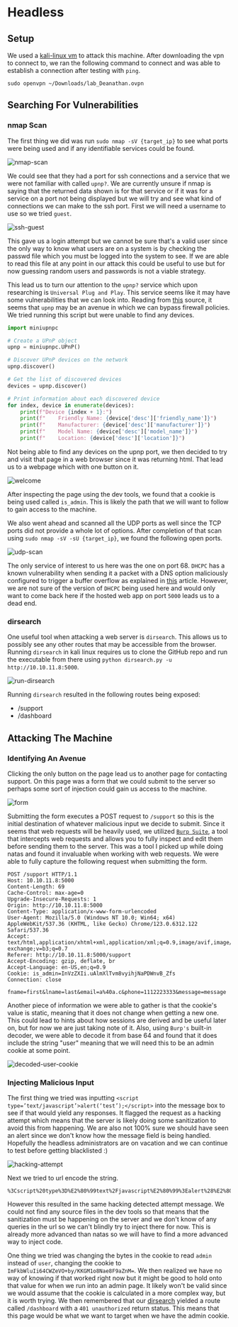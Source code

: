 # Headless

## Setup

We used a [kali-linux vm](https://www.kali.org/get-kali/#kali-virtual-machines) to attack this machine. After downloading the vpn to connect to, we ran the following command to connect and was able to establish a connection after testing with `ping`.

`sudo openvpn ~/Downloads/lab_Deanathan.ovpn`

## Searching For Vulnerabilities

### nmap Scan

The first thing we did was run `sudo nmap -sV {target_ip}` to see what ports were being used and if any identifiable services could be found.

![nmap-scan](/images/nmap-scan.png)

We could see that they had a port for ssh connections and a service that we were not familiar with called `upnp?`. We are currently unsure if nmap is saying that the returned data shown is for that service or if it was for a service on a port not being displayed but we will try and see what kind of connections we can make to the ssh port. First we will need a username to use so we tried `guest`.

![ssh-guest](/images/ssh-guest.png)

This gave us a login attempt but we cannot be sure that's a valid user since the only way to know what users are on a system is by checking the passwd file which you must be logged into the system to see. If we are able to read this file at any point in our attack this could be useful to use but for now guessing random users and passwords is not a viable strategy.

This lead us to turn our attention to the `upnp?` service which upon researching is `Universal Plug and Play`. This service seems like it may have some vulnerabilities that we can look into. Reading from [this](https://www.upguard.com/blog/what-is-upnp) source, it seems that `upnp` may be an avenue in which we can bypass firewall policies. We tried running this script but were unable to find any devices.

```python
import miniupnpc

# Create a UPnP object
upnp = miniupnpc.UPnP()

# Discover UPnP devices on the network
upnp.discover()

# Get the list of discovered devices
devices = upnp.discover()

# Print information about each discovered device
for index, device in enumerate(devices):
    print(f"Device {index + 1}:")
    print(f"    Friendly Name: {device['desc']['friendly_name']}")
    print(f"    Manufacturer: {device['desc']['manufacturer']}")
    print(f"    Model Name: {device['desc']['model_name']}")
    print(f"    Location: {device['desc']['location']}")

```

Not being able to find any devices on the upnp port, we then decided to try and visit that page in a web browser since it was returning html. That lead us to a webpage which with one button on it.

![welcome](/images/welcome.png)

After inspecting the page using the dev tools, we found that a cookie is being used called `is_admin`. This is likely the path that we will want to follow to gain access to the machine.

We also went ahead and scanned all the UDP ports as well since the TCP ports did not provide a whole lot of options. After completion of that scan using `sudo nmap -sV -sU {target_ip}`, we found the following open ports.

![udp-scan](/images/udp-scan.png)

The only service of interest to us here was the one on port 68. `DHCPC` has a known vulnerability when sending it a packet with a DNS option maliciously configured to trigger a buffer overflow as explained in [this](https://www.mcafee.com/blogs/other-blogs/mcafee-labs/dhcp-client-remote-code-execution-vulnerability-demystified/#:~:text=A%20rogue%20DHCP%20server%20in%20the%20network%20can,the%20client%20and%20take%20control%20of%20the%20system.) article. However, we are not sure of the version of `DHCPC` being used here and would only want to come back here if the hosted web app on port `5000` leads us to a dead end. 

### dirsearch

One useful tool when attacking a web server is `dirsearch`. This allows us to possibly see any other routes that may be accessible from the browser. Running `dirsearch` in kali linux requires us to clone the GitHub repo and run the executable from there using `python dirsearch.py -u http://10.10.11.8:5000`. 

![run-dirsearch](/images/run-dirsearch.png)

Running `dirsearch` resulted in the following routes being exposed:
* /support
* /dashboard

## Attacking The Machine

### Identifying An Avenue

Clicking the only button on the page lead us to another page for contacting support. On this page was a form that we could submit to the server so perhaps some sort of injection could gain us access to the machine. 

![form](/images/form.png)

Submitting the form executes a POST request to `/support` so this is the initial destination of whatever malicious input we decide to submit. Since it seems that web requests will be heavily used, we utilized [`Burp Suite`](https://portswigger.net/burp/communitydownload), a tool that intercepts web requests and allows you to fully inspect and edit them before sending them to the server. This was a tool I picked up while doing natas and found it invaluable when working with web requests. We were able to fully capture the following request when submitting the form.

```raw
POST /support HTTP/1.1
Host: 10.10.11.8:5000
Content-Length: 69
Cache-Control: max-age=0
Upgrade-Insecure-Requests: 1
Origin: http://10.10.11.8:5000
Content-Type: application/x-www-form-urlencoded
User-Agent: Mozilla/5.0 (Windows NT 10.0; Win64; x64) AppleWebKit/537.36 (KHTML, like Gecko) Chrome/123.0.6312.122 Safari/537.36
Accept: text/html,application/xhtml+xml,application/xml;q=0.9,image/avif,image/webp,image/apng,*/*;q=0.8,application/signed-exchange;v=b3;q=0.7
Referer: http://10.10.11.8:5000/support
Accept-Encoding: gzip, deflate, br
Accept-Language: en-US,en;q=0.9
Cookie: is_admin=InVzZXIi.uAlmXlTvm8vyihjNaPDWnvB_Zfs
Connection: close

fname=first&lname=last&email=a%40a.c&phone=1112223333&message=message
```

Another piece of information we were able to gather is that the cookie's value is static, meaning that it does not change when getting a new one. This could lead to hints about how sessions are derived and be useful later on, but for now we are just taking note of it. Also, using `Burp's` built-in decoder, we were able to decode it from base 64 and found that it does include the string "user" meaning that we will need this to be an admin cookie at some point.

![decoded-user-cookie](/images/decoded-user-cookie.png)

### Injecting Malicious Input

The first thing we tried was inputting `<script type=’text/javascript’>alert(‘test’);</script>` into the message box to see if that would yield any responses. It flagged the request as a hacking attempt which means that the server is likely doing some sanitization to avoid this from happening. We are also not 100% sure we should have seen an alert since we don't know how the message field is being handled. Hopefully the headless administrators are on vacation and we can continue to test before getting blacklisted :)

![hacking-attempt](/images/hacking-attempt.png)

Next we tried to url encode the string.

```
%3Cscript%20type%3D%E2%80%99text%2Fjavascript%E2%80%99%3Ealert%28%E2%80%98test%E2%80%99%29%3B%3C%2Fscript%3E
```

However this resulted in the same hacking detected attempt message. We could not find any source files in the dev tools so that means that the sanitization must be happening on the server and we don't know of any queries in the url so we can't blindly try to inject there for now. This is already more advanced than natas so we will have to find a more advanced way to inject code.

One thing we tried was changing the bytes in the cookie to read `admin` instead of `user`, changing the cookie to `ImFkbWluIi64CWZeVO+by/KKGM1o8Nae8F9aZnM=`. We then realized we have no way of knowing if that worked right now but it might be good to hold onto that value for when we run into an admin page. It likely won't be valid since we would assume that the cookie is calculated in a more complex way, but it is worth trying. We then remembered that our [dirsearch](#dirsearch) yielded a route called `/dashboard` with a `401 unauthorized` return status. This means that this page would be what we want to target when we have the admin cookie.


